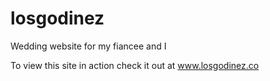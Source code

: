 # losgodinez
Wedding website for my fiancee and I 

To view this site in action check it out at www.losgodinez.co
